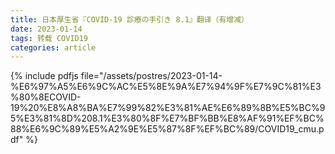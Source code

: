 ```yaml
---
title: 日本厚生省『COVID-19 診療の手引き 8.1』翻译（有增减）
date: 2023-01-14
tags: 转载 COVID19
categories: article
---
```


{% include pdfjs file="/assets/postres/2023-01-14-%E6%97%A5%E6%9C%AC%E5%8E%9A%E7%94%9F%E7%9C%81%E3%80%8ECOVID-19%20%E8%A8%BA%E7%99%82%E3%81%AE%E6%89%8B%E5%BC%95%E3%81%8D%208.1%E3%80%8F%E7%BF%BB%E8%AF%91%EF%BC%88%E6%9C%89%E5%A2%9E%E5%87%8F%EF%BC%89/COVID19_cmu.pdf" %}
